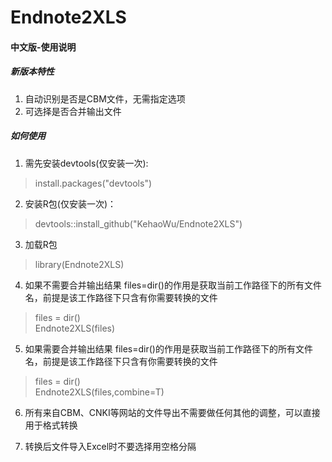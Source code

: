 # Endnote2XLS
#### 中文版-使用说明
##### 新版本特性
1. 自动识别是否是CBM文件，无需指定选项
2. 可选择是否合并输出文件

##### 如何使用
1. 需先安装devtools(仅安装一次):  
> install.packages("devtools")

2. 安装R包(仅安装一次)：
> devtools::install_github("KehaoWu/Endnote2XLS")

3. 加载R包
> library(Endnote2XLS)

4. 如果不需要合并输出结果
   files=dir()的作用是获取当前工作路径下的所有文件名，前提是该工作路径下只含有你需要转换的文件
> files = dir() <br>
> Endnote2XLS(files)

5. 如果需要合并输出结果
   files=dir()的作用是获取当前工作路径下的所有文件名，前提是该工作路径下只含有你需要转换的文件
> files = dir() <br>
> Endnote2XLS(files,combine=T)

6. 所有来自CBM、CNKI等网站的文件导出不需要做任何其他的调整，可以直接用于格式转换

7. 转换后文件导入Excel时不要选择用空格分隔
